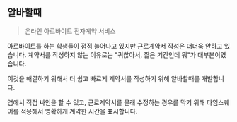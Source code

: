 ## 알바할때
> 온라인 아르바이트 전자계약 서비스

아르바이트를 하는 학생들이 점점 늘어나고 있지만 근로계약서 작성은 더더욱 안하고 있습니다. 계약서를 작성하지 않는 이유로는 "귀찮아서, 짧은 기간인데 뭐"가 대부분이였습니다.

이것을 해결하기 위해서 더 쉽고 빠르게 계약서를 작성하기 위해 알바할때를 개발합니다.

앱에서 직접 싸인을 할 수 있고, 근로계약서를 몰래 수정하는 경우를 막기 위해 타임스퀘어를 적용해서 명확하게 계약한 시간을 표시합니다.